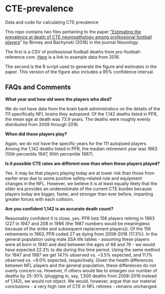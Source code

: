 # CTE-prevalence
Data and code for calculating CTE prevalence

This repo contains two files pertaining to the paper <a href="http://n.neurology.org/lookup/doi/10.1212/WNL.0000000000006699">"Estimating the prevalence at death of CTE neuropathology among professional football players</a>" by Binney and Bachynski (2018) in the journal <i>Neurology</i>.

The first is a CSV of professional football deaths from pro-football-reference.com. <a href="https://www.pro-football-reference.com/years/2016/deaths.htm">Here</a> is a link to example data from 2016.

The second is the R script used to generate the figure and estimates in the paper. This version of the figure also includes a 95% confidence interval.

## FAQs and Comments

<b>What year and how old were the players who died?</b>

We do not have data from the brain bank administrators on the details of the 111 specifically NFL brains they autopsied. Of the 1,142 deaths listed in PFR, the mean age at death was 73.9 years. The deaths were roughly evenly distributed from 2008 through 2016.

<b>When did these players play?</b>

Again, we do not have the specific years for the 111 autopsied players. Among the 1,142 deaths listed in PFR, the median retirement year was 1963 (10th percentile 1947, 90th percentile 1987).

<b>Is it possible CTE rates are different now than when these players played?</b>

Yes. It may be that players playing today are at lower risk than those from earlier eras due to some positive safety-related rule and equipment changes in the NFL. However, we believe it is at least equally likely that the older era provides an underestimate of the current CTE burden because players today are bigger, faster, and stronger than ever before, imparting greater forces with each collision.

<b>Are you confident 1,142 is an accurate death count?</b>

Reasonably confident it is close, yes. PFR lists 156 players retiring in 1963 (227 in 1947 and 208 in 1986 (the 1987 numbers would be meaningless because of the strike and subsequent replacement players)). Of the 156 retirements in 1963, PFR coded 27 as dying from 2008-2016 (17.3%). In the general population using male SSA life tables - assuming these players were all born in 1940 and died between the ages of 68 and 76 - we would have expected 22.3% to die during this time period. Using the same method for 1947 and 1987 we get 14.1% observed vs. ~3.5% expected, and 11.1% observed vs. ~9.0% expected, respectively. Given the health differences between NFL players and the general population, these differences do not overly concern us. However, if others would like to enlargen our number of deaths by 25-30% (plugging in, say, 1,500 deaths from 2008-2016 instead of 1,142), we would not object. We would, however, argue that our material conclusions - a very high rate of CTE in NFL retirees - remains unchanged.
